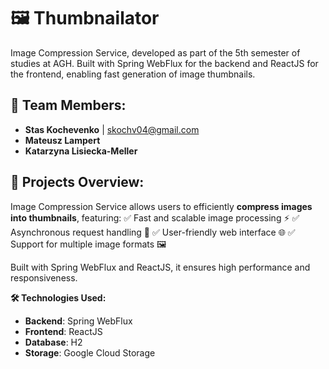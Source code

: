 # 🖼️ Thumbnailator

Image Compression Service, developed as part of the 5th semester of studies at AGH. Built with Spring WebFlux for the backend and ReactJS for the frontend, enabling fast generation of image thumbnails.

## 👥 Team Members:
- **Stas Kochevenko** | skochv04@gmail.com  
- **Mateusz Lampert**
- **Katarzyna Lisiecka-Meller**

## 📌 Projects Overview:
Image Compression Service allows users to efficiently **compress images into thumbnails**, featuring:
✅ Fast and scalable image processing ⚡
✅ Asynchronous request handling 🔄
✅ User-friendly web interface 🌐
✅ Support for multiple image formats 🖼️

Built with Spring WebFlux and ReactJS, it ensures high performance and responsiveness.

**🛠️ Technologies Used:**
- **Backend**: Spring WebFlux
- **Frontend**: ReactJS  
- **Database**: H2  
- **Storage**: Google Cloud Storage
